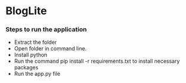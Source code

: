 # BlogLite

### Steps to run the application
- Extract the folder
- Open folder in command line.
- Install python
- Run the command pip install -r requirements.txt to install necessary packages
- Run the app.py file
